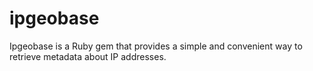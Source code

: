 # ipgeobase
Ipgeobase is a Ruby gem that provides a simple and convenient way to retrieve metadata about IP addresses.
